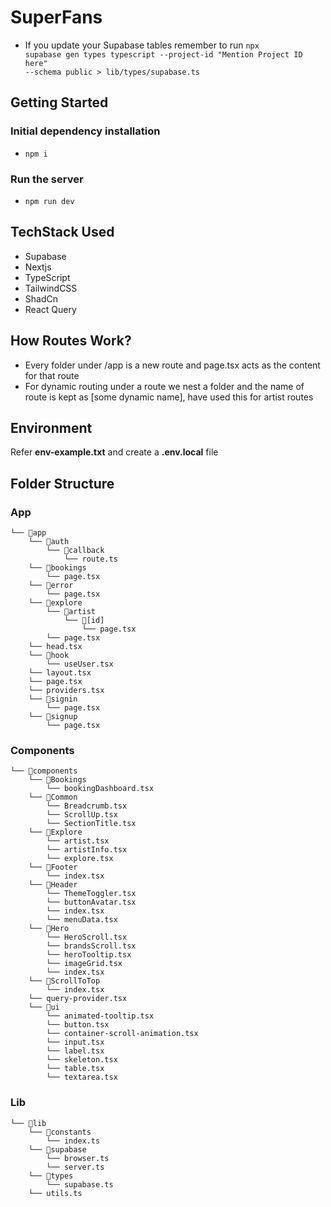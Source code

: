 # SuperFans
- If you update your Supabase tables remember to run <code>npx supabase gen types typescript --project-id "Mention Project ID here" --schema public > lib/types/supabase.ts</code>
## Getting Started
### Initial dependency installation
- <code>npm i</code>
### Run the server
- <code>npm run dev</code>
## TechStack Used
- Supabase
- Nextjs
- TypeScript
- TailwindCSS
- ShadCn
- React Query

## How Routes Work?
- Every folder under /app is a new route and page.tsx acts as the content for that route
- For dynamic routing under a route we nest a folder and the name of route is kept as [some dynamic name], have used this for artist routes

## Environment
Refer **env-example.txt** and create a **.env.local** file

## Folder Structure
### App
```
└── 📁app
    └── 📁auth
        └── 📁callback
            └── route.ts
    └── 📁bookings
        └── page.tsx
    └── 📁error
        └── page.tsx
    └── 📁explore
        └── 📁artist
            └── 📁[id]
                └── page.tsx
        └── page.tsx
    └── head.tsx
    └── 📁hook
        └── useUser.tsx
    └── layout.tsx
    └── page.tsx
    └── providers.tsx
    └── 📁signin
        └── page.tsx
    └── 📁signup
        └── page.tsx
```
### Components
```
└── 📁components
    └── 📁Bookings
        └── bookingDashboard.tsx
    └── 📁Common
        └── Breadcrumb.tsx
        └── ScrollUp.tsx
        └── SectionTitle.tsx
    └── 📁Explore
        └── artist.tsx
        └── artistInfo.tsx
        └── explore.tsx
    └── 📁Footer
        └── index.tsx
    └── 📁Header
        └── ThemeToggler.tsx
        └── buttonAvatar.tsx
        └── index.tsx
        └── menuData.tsx
    └── 📁Hero
        └── HeroScroll.tsx
        └── brandsScroll.tsx
        └── heroTooltip.tsx
        └── imageGrid.tsx
        └── index.tsx
    └── 📁ScrollToTop
        └── index.tsx
    └── query-provider.tsx
    └── 📁ui
        └── animated-tooltip.tsx
        └── button.tsx
        └── container-scroll-animation.tsx
        └── input.tsx
        └── label.tsx
        └── skeleton.tsx
        └── table.tsx
        └── textarea.tsx
```
### Lib
```
└── 📁lib
    └── 📁constants
        └── index.ts
    └── 📁supabase
        └── browser.ts
        └── server.ts
    └── 📁types
        └── supabase.ts
    └── utils.ts
```
